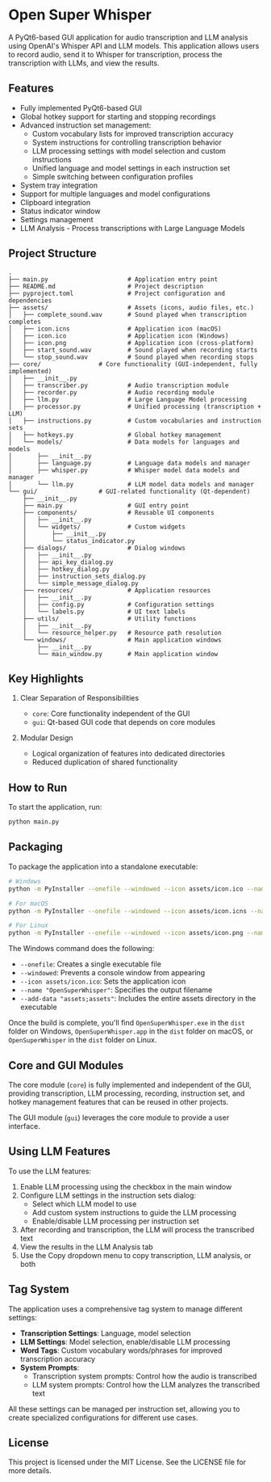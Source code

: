 # Open Super Whisper

A PyQt6-based GUI application for audio transcription and LLM analysis using OpenAI's Whisper API and LLM models. This application allows users to record audio, send it to Whisper for transcription, process the transcription with LLMs, and view the results.

## Features

- Fully implemented PyQt6-based GUI
- Global hotkey support for starting and stopping recordings
- Advanced instruction set management:
  - Custom vocabulary lists for improved transcription accuracy
  - System instructions for controlling transcription behavior
  - LLM processing settings with model selection and custom instructions
  - Unified language and model settings in each instruction set
  - Simple switching between configuration profiles
- System tray integration
- Support for multiple languages and model configurations
- Clipboard integration
- Status indicator window
- Settings management
- LLM Analysis - Process transcriptions with Large Language Models

## Project Structure

```
.
├── main.py                      # Application entry point
├── README.md                    # Project description
├── pyproject.toml               # Project configuration and dependencies
├── assets/                      # Assets (icons, audio files, etc.)
│   ├── complete_sound.wav       # Sound played when transcription completes
│   ├── icon.icns                # Application icon (macOS)
│   ├── icon.ico                 # Application icon (Windows)
│   ├── icon.png                 # Application icon (cross-platform)
│   ├── start_sound.wav          # Sound played when recording starts
│   └── stop_sound.wav           # Sound played when recording stops
├── core/                # Core functionality (GUI-independent, fully implemented)
│   ├── __init__.py
│   ├── transcriber.py           # Audio transcription module
│   ├── recorder.py              # Audio recording module
│   ├── llm.py                   # Large Language Model processing
│   ├── processor.py             # Unified processing (transcription + LLM)
│   ├── instructions.py          # Custom vocabularies and instruction sets
│   ├── hotkeys.py               # Global hotkey management
│   └── models/                  # Data models for languages and models
│       ├── __init__.py
│       ├── language.py          # Language data models and manager
│       ├── whisper.py           # Whisper model data models and manager
│       └── llm.py               # LLM model data models and manager
└── gui/                 # GUI-related functionality (Qt-dependent)
    ├── __init__.py
    ├── main.py                  # GUI entry point
    ├── components/              # Reusable UI components
    │   ├── __init__.py
    │   └── widgets/             # Custom widgets
    │       ├── __init__.py
    │       └── status_indicator.py
    ├── dialogs/                 # Dialog windows
    │   ├── __init__.py
    │   ├── api_key_dialog.py
    │   ├── hotkey_dialog.py
    │   ├── instruction_sets_dialog.py
    │   └── simple_message_dialog.py
    ├── resources/               # Application resources
    │   ├── __init__.py
    │   ├── config.py            # Configuration settings
    │   └── labels.py            # UI text labels
    ├── utils/                   # Utility functions
    │   ├── __init__.py
    │   └── resource_helper.py   # Resource path resolution
    └── windows/                 # Main application windows
        ├── __init__.py
        └── main_window.py       # Main application window
```

## Key Highlights

1. Clear Separation of Responsibilities
   - `core`: Core functionality independent of the GUI
   - `gui`: Qt-based GUI code that depends on core modules

2. Modular Design
   - Logical organization of features into dedicated directories
   - Reduced duplication of shared functionality

## How to Run

To start the application, run:

```bash
python main.py
```

## Packaging

To package the application into a standalone executable:

```bash
# Windows
python -m PyInstaller --onefile --windowed --icon assets/icon.ico --name "OpenSuperWhisper" --add-data "assets;assets" main.py

# For macOS
python -m PyInstaller --onefile --windowed --icon assets/icon.icns --name "OpenSuperWhisper" --add-data "assets:assets" main.py

# For Linux
python -m PyInstaller --onefile --windowed --icon assets/icon.png --name "OpenSuperWhisper" --add-data "assets:assets" main.py
```

The Windows command does the following:
- `--onefile`: Creates a single executable file
- `--windowed`: Prevents a console window from appearing
- `--icon assets/icon.ico`: Sets the application icon
- `--name "OpenSuperWhisper"`: Specifies the output filename
- `--add-data "assets;assets"`: Includes the entire assets directory in the executable

Once the build is complete, you'll find `OpenSuperWhisper.exe` in the `dist` folder on Windows, `OpenSuperWhisper.app` in the `dist` folder on macOS, or `OpenSuperWhisper` in the `dist` folder on Linux.

## Core and GUI Modules

The core module (`core`) is fully implemented and independent of the GUI, providing transcription, LLM processing, recording, instruction set, and hotkey management features that can be reused in other projects.

The GUI module (`gui`) leverages the core module to provide a user interface.

## Using LLM Features

To use the LLM features:

1. Enable LLM processing using the checkbox in the main window
2. Configure LLM settings in the instruction sets dialog:
   - Select which LLM model to use
   - Add custom system instructions to guide the LLM processing
   - Enable/disable LLM processing per instruction set
3. After recording and transcription, the LLM will process the transcribed text
4. View the results in the LLM Analysis tab
5. Use the Copy dropdown menu to copy transcription, LLM analysis, or both

## Tag System

The application uses a comprehensive tag system to manage different settings:

- **Transcription Settings**: Language, model selection
- **LLM Settings**: Model selection, enable/disable LLM processing
- **Word Tags**: Custom vocabulary words/phrases for improved transcription accuracy
- **System Prompts**:
  - Transcription system prompts: Control how the audio is transcribed
  - LLM system prompts: Control how the LLM analyzes the transcribed text

All these settings can be managed per instruction set, allowing you to create specialized configurations for different use cases.

## License

This project is licensed under the MIT License. See the LICENSE file for more details.
